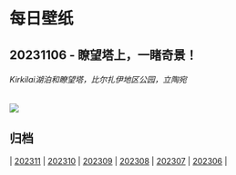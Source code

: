 # 每日壁纸

## 20231106 - 瞭望塔上，一睹奇景！

###### Kirkilai湖泊和瞭望塔，比尔扎伊地区公园，立陶宛

![](https://www.bing.com/th?id=OHR.KirkilaiTower_ZH-CN4058404632_UHD.jpg)

## 归档

| [202311](/202311/README.md)
| [202310](/202310/README.md)
| [202309](/202309/README.md)
| [202308](/202308/README.md)
| [202307](/202307/README.md)
| [202306](/202306/README.md)
|